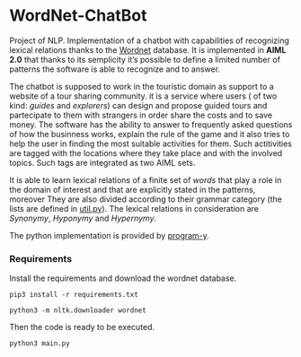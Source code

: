# WordNet-ChatBot

Project of NLP. Implementation of a chatbot with capabilities of recognizing lexical relations thanks to the [Wordnet](https://wordnet.princeton.edu/) database.
It is implemented in **AIML 2.0** that thanks to its semplicity it’s possible to define a limited number of patterns the software is able to recognize and to answer.
 
The chatbot is supposed to work in the touristic domain as support to a website of a tour sharing community. it is a service where users ( of two kind: *guides* and *explorers*) can design and propose guided tours and partecipate to them with strangers in order share the costs and to save money. The software has the ability to answer to frequently asked questions of how the businness works, explain the rule of the game and it also tries to help the user in finding the most suitable activities for them. Such actitivities are tagged with the locations where they take place and with the involved topics. Such tags are integrated as two AIML sets.

It is able to learn lexical relations of a finite set of *words* that play a role in the domain of interest and that are explicitly stated in  the patterns, moreover They are also divided according to their grammar category (the lists are defined in [util.py](utils.py)). The lexical relations in consideration are *Synonymy*, *Hyponymy* and *Hypernymy*.


The python implementation is provided by [program-y](https://github.com/keiffster/program-y).

### Requirements

Install the requirements and download the wordnet database.
```
pip3 install -r requirements.txt
```

```
python3 -m nltk.downloader wordnet 
```

Then the code is ready to be executed.
```
python3 main.py 
```
